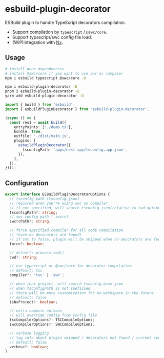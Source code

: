 # esbuild-plugin-decorator

ESBuild plugin to handle TypeScript decorators compilation.

- Support compilation by `typescript` / `@swc/core`.
- Support typescript/swc config file load.
- (WIP)Integration with [Nx](https://nx.dev/).

## Usage

```bash
# install peer dependencies
# install @swc/core if you want to use swc as compiler
npm i esbuild typescript @swc/core -D
```

```bash
npm i esbuild-plugin-decorator -D
pnpm i esbuild-plugin-decorator -D
yarn add esbuild-plugin-decorator -D
```

```typescript
import { build } from 'esbuild';
import { esbuildPluginDecorator } from 'esbuild-plugin-decorator';

(async () => {
  const res1 = await build({
    entryPoints: ['./demo.ts'],
    bundle: true,
    outfile: './dist/main.js',
    plugins: [
      esbuildPluginDecorator({
        tsconfigPath: 'apps/nest-app/tsconfig.app.json',
      }),
    ],
  });
})();
```

## Configuration

```typescript
export interface ESBuildPluginDecoratorOptions {
  // tsconfig path (tsconfig.json)
  // required even you're using swc as compiler
  // if not specified, will search tsconfig.json(relative to cwd option) by default
  tsconfigPath?: string;
  // swc config path (.swcrc)
  swcrcPath?: string;

  // force specified compiler for all code compilation
  // (even no decorators are found)
  // if set to false, plugin will be skipped when no decorators are found
  force?: boolean;

  // default: process.cwd()
  cwd?: string;

  // use typescript or @swc/core for decorator compilation
  // default: tsc
  compiler?: 'tsc' | 'swc';

  // when innx project, will search tsconfig.base.json
  // when tsconfigPath is not speficied
  // there will be more customization for nx-workspace in the future
  // default: false
  isNxProject?: boolean;

  // extra compile options
  // will override config from config file
  tscCompilerOptions?: TSCCompileOptions;
  swcCompilerOptions?: SWCCompileOptions;

  // verbose logging
  // log info about plugin skipped / decorators not found / current configuration
  // default: false
  verbose?: boolean;
}
```
